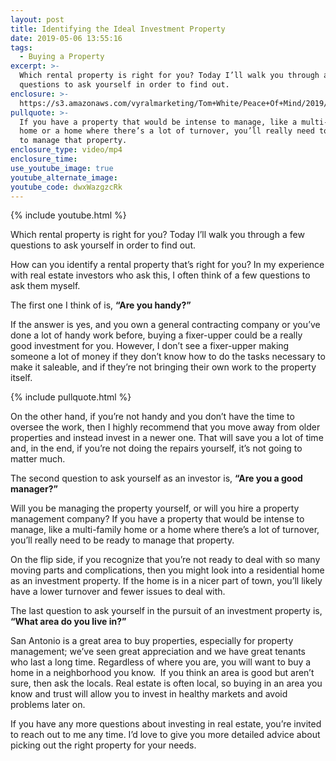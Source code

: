 ```yaml
---
layout: post
title: Identifying the Ideal Investment Property
date: 2019-05-06 13:55:16
tags:
  - Buying a Property
excerpt: >-
  Which rental property is right for you? Today I’ll walk you through a few
  questions to ask yourself in order to find out.
enclosure: >-
  https://s3.amazonaws.com/vyralmarketing/Tom+White/Peace+Of+Mind/2019/Which+Rental+Property+Is+Right+for+You.mp4
pullquote: >-
  If you have a property that would be intense to manage, like a multi-family
  home or a home where there’s a lot of turnover, you’ll really need to be ready
  to manage that property.
enclosure_type: video/mp4
enclosure_time:
use_youtube_image: true
youtube_alternate_image:
youtube_code: dwxWazgzcRk
---
```


{% include youtube.html %}

Which rental property is right for you? Today I’ll walk you through a few questions to ask yourself in order to find out.

How can you identify a rental property that’s right for you? In my experience with real estate investors who ask this, I often think of a few questions to ask them myself.

The first one I think of is, **“Are you handy?”&nbsp;**

If the answer is yes, and you own a general contracting company or you’ve done a lot of handy work before, buying a fixer-upper could be a really good investment for you. However, I don’t see a fixer-upper making someone a lot of money if they don’t know how to do the tasks necessary to make it saleable, and if they’re not bringing their own work to the property itself.

{% include pullquote.html %}

On the other hand, if you’re not handy and you don’t have the time to oversee the work, then I highly recommend that you move away from older properties and instead invest in a newer one. That will save you a lot of time and, in the end, if you’re not doing the repairs yourself, it’s not going to matter much.

The second question to ask yourself as an investor is, **“Are you a good manager?”&nbsp;**

Will you be managing the property yourself, or will you hire a property management company? If you have a property that would be intense to manage, like a multi-family home or a home where there’s a lot of turnover, you’ll really need to be ready to manage that property.

On the flip side, if you recognize that you’re not ready to deal with so many moving parts and complications, then you might look into a residential home as an investment property. If the home is in a nicer part of town, you’ll likely have a lower turnover and fewer issues to deal with.

The last question to ask yourself in the pursuit of an investment property is, **“What area do you live in?”**

San Antonio is a great area to buy properties, especially for property management; we’ve seen great appreciation and we have great tenants who last a long time. Regardless of where you are, you will want to buy a home in a neighborhood you know. &nbsp;If you think an area is good but aren’t sure, then ask the locals. Real estate is often local, so buying in an area you know and trust will allow you to invest in healthy markets and avoid problems later on.

If you have any more questions about investing in real estate, you’re invited to reach out to me any time. I’d love to give you more detailed advice about picking out the right property for your needs.